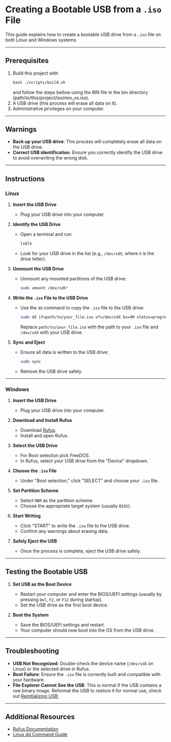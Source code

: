 # Creating a Bootable USB from a `.iso` File

This guide explains how to create a bootable USB drive from a `.iso` file on both Linux and Windows systems.

---

## Prerequisites

1. Build this project with 
    ``` bash
    bash ./scripts/build.sh
    ```
   and follow the steps bellow using the BIN file in the bin directory (path/to/this/project/iso/mio_os.iso).
2. A USB drive (this process will erase all data on it).
3. Administrative privileges on your computer.

---

## Warnings
- **Back up your USB drive**: This process will completely erase all data on the USB drive.
- **Correct USB identification**: Ensure you correctly identify the USB drive to avoid overwriting the wrong disk.

---

## Instructions

### **Linux**

1. **Insert the USB Drive**
   - Plug your USB drive into your computer.

2. **Identify the USB Drive**
   - Open a terminal and run:
     ```bash
     lsblk
     ```
   - Look for your USB drive in the list (e.g., `/dev/sdX`, where `X` is the drive letter).

3. **Unmount the USB Drive**
   - Unmount any mounted partitions of the USB drive:
     ```bash
     sudo umount /dev/sdX*
     ```

4. **Write the `.iso` File to the USB Drive**
   - Use the `dd` command to copy the `.iso` file to the USB drive:
     ```bash
     sudo dd if=path/to/your_file.iso of=/dev/sdX bs=4M status=progress
     ```
     Replace `path/to/your_file.iso` with the path to your `.iso` file and `/dev/sdX` with your USB drive.

5. **Sync and Eject**
   - Ensure all data is written to the USB drive:
     ```bash
     sudo sync
     ```
   - Remove the USB drive safely.

---

### **Windows**

1. **Insert the USB Drive**
   - Plug your USB drive into your computer.

2. **Download and Install Rufus**
   - Download [Rufus](https://rufus.ie/).
   - Install and open Rufus.

3. **Select the USB Drive**
   - For Boot selection pick FreeDOS.
   - In Rufus, select your USB drive from the "Device" dropdown.

4. **Choose the `.iso` File**
   - Under "Boot selection," click "SELECT" and choose your `.iso` file.

5. **Set Partition Scheme**
   - Select `MBR` as the partition scheme.
   - Choose the appropriate target system (usually `BIOS`).

6. **Start Writing**
   - Click "START" to write the `.iso` file to the USB drive.
   - Confirm any warnings about erasing data.

7. **Safely Eject the USB**
   - Once the process is complete, eject the USB drive safely.

---

## Testing the Bootable USB

1. **Set USB as the Boot Device**
   - Restart your computer and enter the BIOS/UEFI settings (usually by pressing `Del`, `F2`, or `F12` during startup).
   - Set the USB drive as the first boot device.

2. **Boot the System**
   - Save the BIOS/UEFI settings and restart.
   - Your computer should now boot into the OS from the USB drive.

---

## Troubleshooting

- **USB Not Recognized**: Double-check the device name (`/dev/sdX` on Linux) or the selected drive in Rufus.
- **Boot Failure**: Ensure the `.iso` file is correctly built and compatible with your hardware.
- **File Explorer Cannot See the USB**: This is normal if the USB contains a raw binary image. Reformat the USB to restore it for normal use, check out [Reinitializing USB](ReinitializingUSB.md);

---

## Additional Resources

- [Rufus Documentation](https://rufus.ie/)
- [Linux dd Command Guide](https://linux.die.net/man/1/dd)

